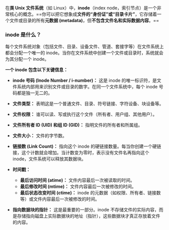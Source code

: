 在**类 Unix 文件系统**（如 Linux）中，**inode**（index node，索引节点）是一个非常核心的概念。==你可以把它想象成**文件的“身份证”或“目录卡片”**，它存储着一个文件或目录的所有**元数据 (metadata)**，但**不包含文件名和实际数据内容**。==

### inode 是什么？

每个文件系统对象（包括文件、目录、设备文件、管道、套接字等）在文件系统上都会分配一个唯一的 inode。当你在文件系统中创建一个文件或目录时，系统就会为其分配一个 inode。

**一个 inode 包含以下关键信息：**

- **inode 号码 (Inode Number / i-number)：** 这是 inode 的唯一标识符，是文件系统内部用来识别文件或目录的数字。在同一个文件系统中，每个 inode 号码都是独一无二的。

- **文件类型：** 表明这是一个普通文件、目录、符号链接、字符设备、块设备等。
- **文件权限：** 谁可以读、写或执行这个文件（所有者、用户组、其他用户）。
- **文件所有者 ID (UID) 和组 ID (GID)：** 指明文件的所有者和所属组。
- **文件大小：** 文件的字节数。

- **链接数 (Link Count)：** 指向这个 inode 的硬链接数量。每当你创建一个硬链接，这个计数就会增加。当计数变为零时，表示没有文件名再指向这个 inode，文件系统可以释放其数据块。
- **时间戳：**
    - **最后访问时间 (atime)：** 文件内容最后一次被读取的时间。
    - **最后修改时间 (mtime)：** 文件内容最后一次被修改的时间。
    - **最后状态改变时间 (ctime)：** inode 的元数据（如权限、所有者、链接数等）或文件内容最后一次被修改的时间。
- **指向数据块的指针：** 这是最重要的一部分。inode 不存储文件的实际内容，而是存储指向磁盘上实际数据块的地址（指针），这些数据块才真正存放着文件的内容。